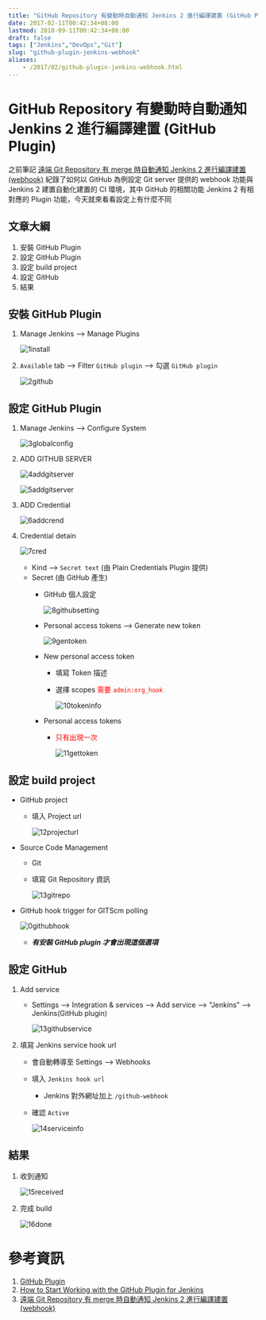 ```yaml
---
title: "GitHub Repository 有變動時自動通知 Jenkins 2 進行編譯建置 (GitHub Plugin)"
date: 2017-02-11T00:42:34+08:00
lastmod: 2018-09-11T00:42:34+08:00
draft: false
tags: ["Jenkins","DevOps","Git"]
slug: "github-plugin-jenkins-webhook"
aliases:
    - /2017/02/github-plugin-jenkins-webhook.html
---
```

# GitHub Repository 有變動時自動通知 Jenkins 2 進行編譯建置 (GitHub Plugin)
之前筆記 [遠端 Git Repository 有 merge 時自動通知 Jenkins 2 進行編譯建置 (webhook)](https://blog.yowko.com/2017/02/git-repository-jenkins2-webhook.html) 紀錄了如何以 GitHub 為例設定 Git server 提供的 webhook 功能與 Jenkins 2 建置自動化建置的 CI 環境，其中 GitHub 的相關功能 Jenkins 2 有相對應的 Plugin 功能，今天就來看看設定上有什麼不同

## 文章大綱
1. 安裝 GitHub Plugin
2. 設定 GitHub Plugin
3. 設定 build project
4. 設定 GitHub
5. 結果

## 安裝 GitHub Plugin
1. Manage Jenkins --> Manage Plugins
    
    ![1install](https://cloud.githubusercontent.com/assets/3851540/21919841/52c569f6-d998-11e6-91aa-c789cf9619be.png)

2. `Available` tab --> Filter `GitHub plugin` --> 勾選 `GitHub plugin`
    
    ![2github](https://cloud.githubusercontent.com/assets/3851540/21919842/52c84090-d998-11e6-96dc-e71c1944d799.png)

## 設定 GitHub Plugin
1. Manage Jenkins --> Configure System
    
    ![3globalconfig](https://cloud.githubusercontent.com/assets/3851540/21919843/52ca3da0-d998-11e6-8552-090862f6dbf1.png)

2. ADD GITHUB SERVER
    
    ![4addgitserver](https://cloud.githubusercontent.com/assets/3851540/21919844/52e3b06e-d998-11e6-9ecd-96faeaaa2c04.png)
    
    ![5addgitserver](https://cloud.githubusercontent.com/assets/3851540/21919846/52e9929a-d998-11e6-8afb-ef58a8ce03aa.png)
3. ADD Credential
    
    ![6addcrend](https://cloud.githubusercontent.com/assets/3851540/21919845/52e5febe-d998-11e6-92bd-704b8f84b82a.png) 
4. Credential detain
    
    ![7cred](https://cloud.githubusercontent.com/assets/3851540/21919848/52ecaed0-d998-11e6-92f6-b4b0ceadc07d.png)
    - Kind --> `Secret text` (由 Plain Credentials Plugin 提供)
    - Secret (由 GitHub 產生)
        - GitHub 個人設定
            
            ![8githubsetting](https://cloud.githubusercontent.com/assets/3851540/21919847/52eb7268-d998-11e6-881d-8ed2b97b370d.png) 
        - Personal access tokens --> Generate new token
            
            ![9gentoken](https://cloud.githubusercontent.com/assets/3851540/21919837/52c1529e-d998-11e6-88a6-3d2d74d7d589.png) 
        - New personal access token
            - 填寫 Token 描述
            - 選擇 scopes <span style="color:red">需要 `admin:org_hook`</span>
                
                ![10tokeninfo](https://cloud.githubusercontent.com/assets/3851540/21919839/52c339d8-d998-11e6-81bd-db10793fb610.png)
        - Personal access tokens
            - <span style="color:red">只有出現一次</span>
                
                ![11gettoken](https://cloud.githubusercontent.com/assets/3851540/21919838/52c2fe6e-d998-11e6-8d8c-583b67b6c7fe.png) 

## 設定 build project
- GitHub project
    - 填入 Project url
        
        ![12projecturl](https://cloud.githubusercontent.com/assets/3851540/21987933/683c3544-dc40-11e6-8dfd-281a5f7e6d2b.png)

- Source Code Management
    - Git
    - 填寫 Git Repository 資訊
        
        ![13gitrepo](https://cloud.githubusercontent.com/assets/3851540/21987931/683822b0-dc40-11e6-9b1a-2be3bf1bb2d4.png) 
- GitHub hook trigger for GITScm polling
   
    ![0githubhook](https://cloud.githubusercontent.com/assets/3851540/22008497/af30e6c2-dcb6-11e6-91c2-515077ac9322.png) 
   - ***有安裝 GitHub plugin 才會出現這個選項***


## 設定 GitHub 
1. Add service
   - Settings --> Integration & services --> Add service --> "Jenkins"  --> Jenkins(GitHub plugin)
        
        ![13githubservice](https://cloud.githubusercontent.com/assets/3851540/21987928/68368a54-dc40-11e6-904d-d6d0b60cb48a.png)

2. 填寫 Jenkins service hook url
    - 會自動轉導至 Settings --> Webhooks
    - 填入 `Jenkins hook url`
        -  Jenkins 對外網址加上 `/github-webhook`
    - 確認 `Active`
        
        ![14serviceinfo](https://cloud.githubusercontent.com/assets/3851540/21987929/6837c824-dc40-11e6-8d91-f3058b60e905.png)

## 結果
1. 收到通知
    
    ![15received](https://cloud.githubusercontent.com/assets/3851540/21987930/6837cd06-dc40-11e6-829b-d5cdd2bce37a.png) 

2. 完成 build
    
    ![16done](https://cloud.githubusercontent.com/assets/3851540/21987932/6838d2dc-dc40-11e6-96c2-e708fb2f33b0.png) 

# 參考資訊
1. [GitHub Plugin](https://wiki.jenkins-ci.org/display/JENKINS/GitHub+Plugin)
2. [How to Start Working with the GitHub Plugin for Jenkins](https://www.blazemeter.com/blog/how-start-working-github-plugin-jenkins)
3. [遠端 Git Repository 有 merge 時自動通知 Jenkins 2 進行編譯建置 (webhook)](https://blog.yowko.com/2017/02/git-repository-jenkins2-webhook.html)